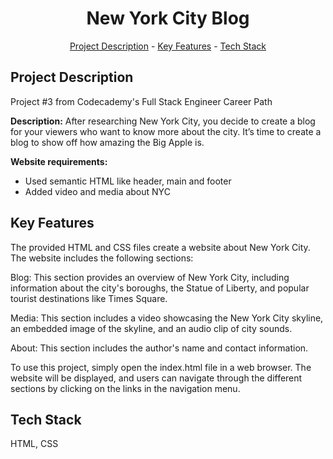 <h1 align="center">New York City Blog</h1>
<p align="center"><a href="#project-description">Project Description</a> - <a href="#key-features">Key Features</a> - <a href="#technology-stack">Tech Stack</a></p>

## Project Description

Project #3 from Codecademy's Full Stack Engineer Career Path

**Description:** After researching New York City, you decide to create a blog for your viewers who want to know more about the city. It’s time to create a blog to show off how amazing the Big Apple is.

**Website requirements:**

*   Used semantic HTML like header, main and footer
*   Added video and media about NYC

## Key Features

The provided HTML and CSS files create a website about New York City. The website includes the following sections:

Blog: This section provides an overview of New York City, including information about the city's boroughs, the Statue of Liberty, and popular tourist destinations like Times Square.

Media: This section includes a video showcasing the New York City skyline, an embedded image of the skyline, and an audio clip of city sounds.

About: This section includes the author's name and contact information.

To use this project, simply open the index.html file in a web browser. The website will be displayed, and users can navigate through the different sections by clicking on the links in the navigation menu.

## Tech Stack

HTML, CSS
